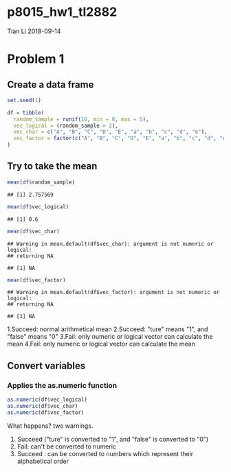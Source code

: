 p8015\_hw1\_tl2882
================
Tian Li
2018-09-14

Problem 1
=========

Create a data frame
-------------------

``` r
set.seed(1)

df = tibble(
  random_sample = runif(10, min = 0, max = 5),
  vec_logical = (random_sample > 2),
  vec_char = c("A", "B", "C", "D", "E", "a", "b", "c", "d", "e"),
  vec_factor = factor(c("A", "B", "C", "D", "E", "a", "b", "c", "d", "e"))
)
```

Try to take the mean
--------------------

``` r
mean(df$random_sample)
```

    ## [1] 2.757569

``` r
mean(df$vec_logical)
```

    ## [1] 0.6

``` r
mean(df$vec_char)
```

    ## Warning in mean.default(df$vec_char): argument is not numeric or logical:
    ## returning NA

    ## [1] NA

``` r
mean(df$vec_factor)
```

    ## Warning in mean.default(df$vec_factor): argument is not numeric or logical:
    ## returning NA

    ## [1] NA

1.Succeed: normal arithmetical mean
2.Succeed: "ture" means "1", and "false" means "0"
3.Fail: only numeric or logical vector can calculate the mean
4.Fail: only numeric or logical vector can calculate the mean

Convert variables
-----------------

### Applies the as.numeric function

``` r
as.numeric(df$vec_logical)
as.numeric(df$vec_char)
as.numeric(df$vec_factor)
```

What happens? two warnings.

1.  Succeed ("ture" is converted to "1", and "false" is converted to "0")
2.  Fail: can't be converted to numeric
3.  Succeed : can be converted to numbers which represent their alphabetical order
